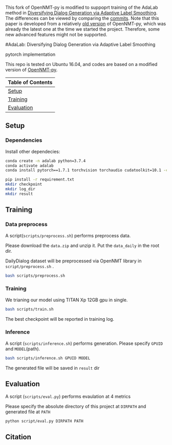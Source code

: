 This fork of OpenNMT-py is modified to suppoprt training of the AdaLab method in [Diversifying Dialog Generation via Adaptive Label Smoothing](). The differences can be viewed by comparing the [commits](). Note that this paper is developed from a relatively [old version](https://github.com/lemon234071/AdaLab/blob/master/ONMT_README.md) of OpenNMT-py, which was already the latest one at the time we started the project. Therefore, some new advanced features might not be supported. 

#AdaLab: Diversifying Dialog Generation via Adaptive Label Smoothing

pytorch implementation

This repo is tested on Ubuntu 16.04, and codes are based on a modified version of [OpenNMT-py](https://github.com/OpenNMT/OpenNMT-py).

| Table of Contents |
|-|
| [Setup](#setup)|
| [Training](#training)|
| [Evaluation](#evaluation)|



## Setup

### Dependencies

Install other dependecies:
```bash
conda create -n adalab python=3.7.4
conda activate adalab
conda install pytorch==1.7.1 torchvision torchaudio cudatoolkit=10.1 -c pytorch -n adalab 

pip install -r requirement.txt
mkdir checkpoint
mkdir log_dir
mkdir result
```



## Training

### Data preprocess
A script(`scripts/preprocess.sh`) performs preprocess data.

Please download the `data.zip`  and unzip it. Put the `data_daily` in the root dir.

DailyDialog dataset will be preprocessed via OpenNMT library  in ```script/preprocess.sh``` .

```bash
bash scripts/preprocess.sh
```


### Training 

We trianing our model using TITAN  Xp  12GB gpu in single.

```bash
bash scripts/train.sh
```

The best checkpoint will be reported in training log.

### Inference

A script (`scripts/inference.sh`) performs generation.
Please specify `GPUID` and `MODEL`(path).

```bash
bash scripts/inference.sh GPUID MODEL
```

The generated file will be saved in `result` dir


## Evaluation

A script (`scripts/eval.py`) performs evaulation at 4 metrics

Please specify the absolute directory of this project at ```DIRPATH``` and generated file at ```PATH```

```bash
python script/eval.py DIRPATH PATH
```

## Citation